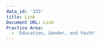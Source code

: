 ```yaml
---
data_id: '333'
title: Link
Document URL: Link
Practice Area:
  - 'Education, Gender, and Youth'
---
```

